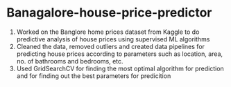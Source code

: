# Banagalore-house-price-predictor
1) Worked on the Banglore home prices dataset from Kaggle to do predictive analysis of house prices using supervised ML algorithms 
2) Cleaned the data, removed outliers and created data pipelines for predicting house prices according to parameters such as location, area, no. of bathrooms and bedrooms, etc.
3) Used GridSearchCV for finding the most optimal algorithm for prediction and for finding out the best parameters for predicition 

